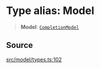 # Type alias: Model

> **Model**: [`CompletionModel`](../../../../../classes/CompletionModel.md)

## Source

[src/model/types.ts:102](https://github.com/dexaai/llm-tools/blob/5018eae/src/model/types.ts#L102)
